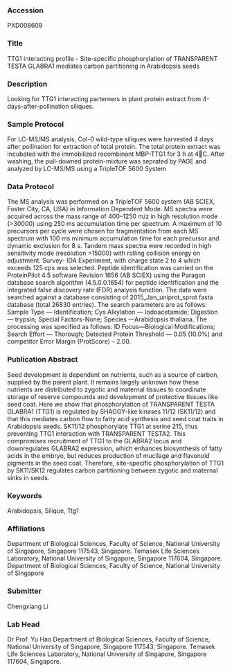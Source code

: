 ### Accession
PXD008609

### Title
TTG1 interacting profile -  Site-specific phosphorylation of TRANSPARENT TESTA GLABRA1 mediates carbon partitioning in Arabidopsis seeds

### Description
Looking for TTG1 interacting parterners in plant protein extract from 4-days-after-pollination siliques.

### Sample Protocol
For LC-MS/MS analysis, Col-0 wild-type siliques were harvested 4 days after pollination for extraction of total protein. The total protein extract was incubated with the immobilized recombinant MBP-TTG1 for 3 h at 4C. After washing, the pull-downed protein-mixture was seprated by PAGE and analyzed by LC-MS/MS using a TripleTOF 5600 System

### Data Protocol
The MS analysis was performed on a TripleTOF 5600 system (AB SCIEX, Foster City, CA, USA) in Information Dependent Mode. MS spectra were acquired across the mass range of 400–1250 m/z in high resolution mode (>30000) using 250 ms accumulation time per spectrum. A maximum of 10 precursors per cycle were chosen for fragmentation from each MS spectrum with 100 ms minimum accumulation time for each precursor and dynamic exclusion for 8 s. Tandem mass spectra were recorded in high sensitivity mode (resolution >15000) with rolling collision energy on adjustment. Survey- IDA Experiment, with charge state 2 to 4  which exceeds 125 cps was selected. Peptide identification was carried on the ProteinPilot 4.5 software Revision 1656 (AB SCIEX) using the Paragon database search algorithm (4.5.0.0.1654) for peptide identification and the integrated false discovery rate (FDR) analysis function. The data were searched against a database consisting of 2015_Jan_uniprot_sprot fasta database (total 26830 entries).  The search parameters are as follows: Sample Type — Identification; Cys Alkylation — Iodoacetamide; Digestion — trypsin; Special Factors-None; Species —Arabidopsis thaliana. The processing was specified as follows: ID Focus—Biological Modifications; Search Effort — Thorough; Detected Protein Threshold — 0.05 (10.0%) and competitor Error Margin (ProtScore) – 2.00.

### Publication Abstract
Seed development is dependent on nutrients, such as a source of carbon, supplied by the parent plant. It remains largely unknown how these nutrients are distributed to zygotic and maternal tissues to coordinate storage of reserve compounds and development of protective tissues like seed coat. Here we show that phosphorylation of TRANSPARENT TESTA GLABRA1 (TTG1) is regulated by SHAGGY-like kinases 11/12 (SK11/12) and that this mediates carbon flow to fatty acid synthesis and seed coat traits in Arabidopsis seeds. SK11/12 phosphorylate TTG1 at serine 215, thus preventing TTG1 interaction with TRANSPARENT TESTA2. This compromises recruitment of TTG1 to the GLABRA2 locus and downregulates GLABRA2 expression, which enhances biosynthesis of fatty acids in the embryo, but reduces production of mucilage and flavonoid pigments in the seed coat. Therefore, site-specific phosphorylation of TTG1 by SK11/SK12 regulates carbon partitioning between zygotic and maternal sinks in seeds.

### Keywords
Arabidopsis, Silique, Ttg1

### Affiliations
Department of Biological Sciences, Faculty of Science, National University of Singapore, Singapore 117543, Singapore. Temasek Life Sciences Laboratory, National University of Singapore, Singapore 117604, Singapore.
Department of Biological Sciences, Faculty of Science, National University of Singapore

### Submitter
Chengxiang Li

### Lab Head
Dr Prof. Yu Hao
Department of Biological Sciences, Faculty of Science, National University of Singapore, Singapore 117543, Singapore. Temasek Life Sciences Laboratory, National University of Singapore, Singapore 117604, Singapore.


